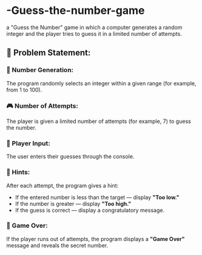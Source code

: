 # -Guess-the-number-game
a "Guess the Number" game in which a computer generates a random integer and the player tries to guess it in a limited number of attempts.

## 📌 Problem Statement:

### 🎯 Number Generation:

The program randomly selects an integer within a given range (for example, from 1 to 100).

### 🎮 Number of Attempts:

The player is given a limited number of attempts (for example, 7) to guess the number.

### 🧠 Player Input:

The user enters their guesses through the console.

### 💬 Hints:

After each attempt, the program gives a hint:

* If the entered number is less than the target — display **"Too low."**
* If the number is greater — display **"Too high."**
* If the guess is correct — display a congratulatory message.

### 🛑 Game Over:

If the player runs out of attempts, the program displays a **"Game Over"** message and reveals the secret number.

